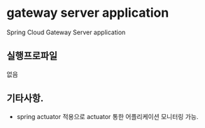 # gateway server application

Spring Cloud Gateway Server application

## 실행프로파일

없음

## 기타사항.

- spring actuator 적용으로 actuator 통한 어플리케이션 모니터링 가능.